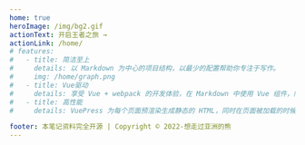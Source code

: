 ```yaml
---
home: true
heroImage: /img/bg2.gif
actionText: 开启王者之旅 →
actionLink: /home/
# features:
#   - title: 简洁至上
#     details: 以 Markdown 为中心的项目结构，以最少的配置帮助你专注于写作。
#     img: /home/graph.png
#   - title: Vue驱动
#     details: 享受 Vue + webpack 的开发体验，在 Markdown 中使用 Vue 组件，同时可以使用 Vue 来开发自定义主题。
#   - title: 高性能
#     details: VuePress 为每个页面预渲染生成静态的 HTML，同时在页面被加载的时候，将作为 SPA 运行。

footer: 本笔记资料完全开源 | Copyright © 2022-想走过亚洲的熊
---
```


